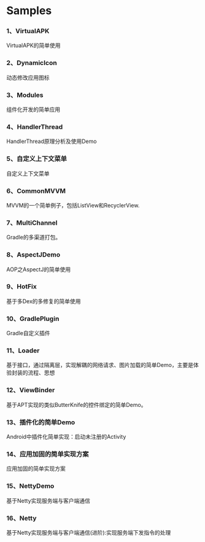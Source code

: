 # Samples

### 1、VirtualAPK

VirtualAPK的简单使用

### 2、DynamicIcon

动态修改应用图标

### 3、Modules

组件化开发的简单应用

### 4、HandlerThread

HandlerThread原理分析及使用Demo

### 5、自定义上下文菜单

自定义上下文菜单

### 6、CommonMVVM

MVVM的一个简单例子，包括ListView和RecyclerView.

### 7、MultiChannel

Gradle的多渠道打包。

### 8、AspectJDemo

AOP之AspectJ的简单使用

### 9、HotFix

基于多Dex的多修复的简单使用

### 10、GradlePlugin

Gradle自定义插件

### 11、Loader

基于接口，通过隔离层，实现解耦的网络请求、图片加载的简单Demo，主要是体验封装的流程、思想

### 12、ViewBinder

基于APT实现的类似ButterKnife的控件绑定的简单Demo。

### 13、插件化的简单Demo

Android中插件化简单实现：启动未注册的Activity

### 14、应用加固的简单实现方案

应用加固的简单实现方案

### 15、NettyDemo

基于Netty实现服务端与客户端通信

### 16、Netty

基于Netty实现服务端与客户端通信(进阶):实现服务端下发指令的处理